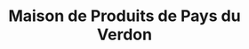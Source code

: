 ---
title: "Maison de Produits de Pays du Verdon"
url: /allemagne-en-provence/maison-de-produits-de-pays-du-verdon/
shop: cadeau
---